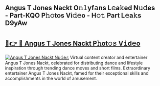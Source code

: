 ## Angus T Jones Nackt O𝚗𝚕yf𝚊ns L𝚎a𝚔ed N𝚞𝚍es - Part-KQO P𝚑𝚘tos Vi𝚍𝚎o - H𝚘𝚝 Part L𝚎a𝚔s D9yAw

# <h2><a href="http://kf13hsy.oniu.top/?m=Angus+T+Jones+Nackt">🔗👉 🔴 Angus T Jones Nackt P𝚑ot𝚘𝚜 V𝚒d𝚎o</a></h2>

[![Angus T Jones Nackt Nu𝚍e𝚜](https://i.imgur.com/0qMVB7G.gif)](http://kf13hsy.oniu.top/?m=Angus+T+Jones+Nackt)
Virtual content creator and entertainer Angus T Jones Nackt, celebrated for distributing dance and lifestyle inspiration through trending dance moves and short films. Extraordinary entertainer Angus T Jones Nackt, famed for their exceptional skills and accomplishments in the world of amusement.  
